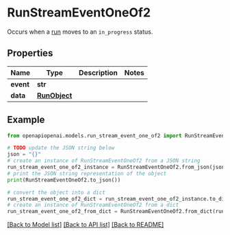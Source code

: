 # RunStreamEventOneOf2

Occurs when a [run](/docs/api-reference/runs/object) moves to an `in_progress` status.

## Properties

Name | Type | Description | Notes
------------ | ------------- | ------------- | -------------
**event** | **str** |  | 
**data** | [**RunObject**](RunObject.md) |  | 

## Example

```python
from openapiopenai.models.run_stream_event_one_of2 import RunStreamEventOneOf2

# TODO update the JSON string below
json = "{}"
# create an instance of RunStreamEventOneOf2 from a JSON string
run_stream_event_one_of2_instance = RunStreamEventOneOf2.from_json(json)
# print the JSON string representation of the object
print(RunStreamEventOneOf2.to_json())

# convert the object into a dict
run_stream_event_one_of2_dict = run_stream_event_one_of2_instance.to_dict()
# create an instance of RunStreamEventOneOf2 from a dict
run_stream_event_one_of2_from_dict = RunStreamEventOneOf2.from_dict(run_stream_event_one_of2_dict)
```
[[Back to Model list]](../README.md#documentation-for-models) [[Back to API list]](../README.md#documentation-for-api-endpoints) [[Back to README]](../README.md)


